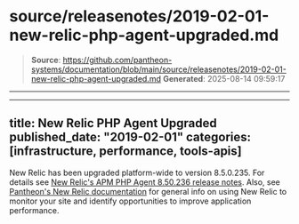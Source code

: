 # source/releasenotes/2019-02-01-new-relic-php-agent-upgraded.md

> **Source**: https://github.com/pantheon-systems/documentation/blob/main/source/releasenotes/2019-02-01-new-relic-php-agent-upgraded.md
> **Generated**: 2025-08-14 09:59:17

---

---
title: New Relic PHP Agent Upgraded
published_date: "2019-02-01"
categories: [infrastructure, performance, tools-apis]
---
New Relic has been upgraded platform-wide to version 8.5.0.235. For details see [New Relic's APM PHP Agent 8.50.236 release notes](https://docs.newrelic.com/docs/release-notes/agent-release-notes/php-release-notes/php-agent-850235). Also, see [Pantheon's New Relic documentation](/guides/new-relic) for general info on using New Relic to monitor your site and identify opportunities to improve application performance.
